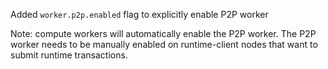Added `worker.p2p.enabled` flag to explicitly enable P2P worker

Note: compute workers will automatically enable the P2P worker. The P2P worker
needs to be manually enabled on runtime-client nodes that want to submit
runtime transactions.
